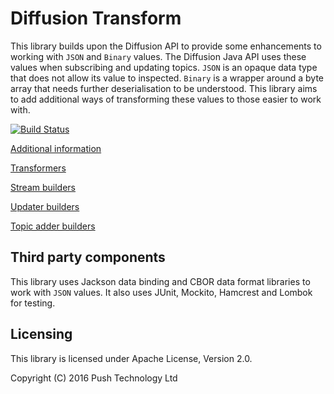 # Diffusion Transform

This library builds upon the Diffusion API to provide some enhancements to working with `JSON` and `Binary` values.
The Diffusion Java API uses these values when subscribing and updating topics. `JSON` is an opaque data type that does
not allow its value to inspected. `Binary` is a wrapper around a byte array that needs further deserialisation to be
understood. This library aims to add additional ways of transforming these values to those easier to work with.

[![Build Status](https://travis-ci.org/pushtechnology/diffusion-transform.svg?branch=master)](https://travis-ci.org/pushtechnology/diffusion-transform)

[Additional information](https://pushtechnology.github.io/diffusion-transform/)

[Transformers](https://pushtechnology.github.io/diffusion-transform/transformers/transformers.html)

[Stream builders](https://pushtechnology.github.io/diffusion-transform/streams/stream-builders.html)

[Updater builders](https://pushtechnology.github.io/diffusion-transform/updaters/updater-builders.html)

[Topic adder builders](https://pushtechnology.github.io/diffusion-transform/topic-adders/topic-adder-builders.html)

## Third party components

This library uses Jackson data binding and CBOR data format libraries to work with `JSON` values.
It also uses JUnit, Mockito, Hamcrest and Lombok for testing.

## Licensing

This library is licensed under Apache License, Version 2.0.

Copyright (C) 2016 Push Technology Ltd
